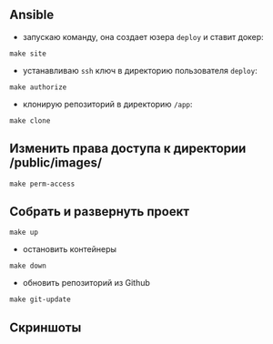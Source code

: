 ## Ansible
- запускаю команду, она создает юзера `deploy` и ставит докер:

`make site`

- устанавливаю `ssh` ключ в директорию пользователя `deploy`:

`make authorize`

- клонирую репозиторий в директорию `/app`:

`make clone`

## Изменить права доступа к директории /public/images/

`make perm-access`

## Собрать и развернуть проект

`make up`

- остановить контейнеры 

`make down`

- обновить репозиторий из Github

`make git-update`

## Скриншоты


